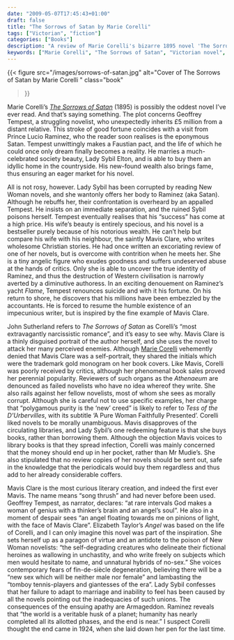 ```yaml
---
date: "2009-05-07T17:45:43+01:00"
draft: false
title: "The Sorrows of Satan by Marie Corelli"
tags: ["Victorian", "fiction"]
categories: ["Books"]
description: "A review of Marie Corelli's bizarre 1895 novel 'The Sorrows of Satan,' featuring a Faustian pact with the devil and a thinly disguised self-portrait. Discover Corelli's narcissistic attack on critics and New Woman novelists through this extraordinary Victorian bestseller."
keywords: ["Marie Corelli", "The Sorrows of Satan", "Victorian novel", "Faustian pact", "Victorian bestseller", "New Woman fiction", "fin de siècle"]
---
```


{{< figure
  src="/images/sorrows-of-satan.jpg"
  alt="Cover of The Sorrows of Satan by Marie Corelli "
  class="book"
>}}

Marie Corelli’s [_The Sorrows of Satan_](https://uk.bookshop.org/a/2760/9781934555187) (1895) is possibly the oddest novel I’ve ever read. And that’s saying something. The plot concerns Geoffrey Tempest, a struggling novelist, who unexpectedly inherits £5 million from a distant relative. This stroke of good fortune coincides with a visit from Prince Lucio Raminez, who the reader soon realises is the eponymous Satan. Tempest unwittingly makes a Faustian pact, and the life of which he could once only dream finally becomes a reality.  He marries a much-celebrated society beauty, Lady Sybil Elton, and is able to buy them an idyllic home in the countryside. His new-found wealth also brings fame, thus ensuring an eager market for his novel.

All is not rosy, however. Lady Sybil has been corrupted by reading New Woman novels, and she wantonly offers her body to Raminez (aka Satan). Although he rebuffs her, their confrontation is overheard by an appalled Tempest. He insists on an immediate separation, and the ruined Sybil poisons herself. Tempest eventually realises that his “success” has come at a high price. His wife’s beauty is entirely specious, and his novel is a bestseller purely because of his notorious wealth. He can’t help but compare his wife with his neighbour, the saintly Mavis Clare, who writes wholesome Christian stories. He had once written an excoriating review of one of her novels, but is overcome with contrition when he meets her. She is a tiny angelic figure who exudes goodness and suffers undeserved abuse at the hands of critics. Only she is able to uncover the true identity of Raminez, and thus the destruction of Western civilisation is narrowly averted by a diminutive authoress. In an exciting denouement on Raminez’s yacht _Flame_, Tempest renounces suicide and with it his fortune. On his return to shore, he discovers that his millions have been embezzled by the accountants. He is forced to resume the humble existence of an impecunious writer, but is inspired by the fine example of Mavis Clare.

John Sutherland refers to _The Sorrows of Satan_ as Corelli’s “most extravagantly narcissistic romance”, and it’s easy to see why. Mavis Clare is a thinly disguised portrait of the author herself, and she uses the novel to attack her many perceived enemies. Although [Marie Corelli](/posts/the-mysterious-miss-marie-corelli/) vehemently denied that Mavis Clare was a self-portrait, they shared the initials which were the trademark gold monogram on her book covers. Like Mavis, Corelli was poorly received by critics, although her phenomenal book sales proved her perennial popularity. Reviewers of such organs as the _Athenaeum_ are denounced as failed novelists who have no idea whereof they write. She also rails against her fellow novelists, most of whom she sees as morally corrupt. Although she is careful not to use specific examples, her charge that “polygamous purity is the ‘new’ creed” is likely to refer to _Tess of the D’Urbervilles_, with its subtitle ‘A Pure Woman Faithfully Presented’. Corelli liked novels to be morally unambiguous. Mavis disapproves of the circulating libraries, and Lady Sybil’s one redeeming feature is that she buys books, rather than borrowing them. Although the objection Mavis voices to library books is that they spread infection, Corelli was mainly concerned that the money should end up in her pocket, rather than Mr Mudie’s. She also stipulated that no review copies of her novels should be sent out, safe in the knowledge that the periodicals would buy them regardless and thus add to her already considerable coffers.

Mavis Clare is the most curious literary creation, and indeed the first ever Mavis. The name means “song thrush” and had never before been used. Geoffrey Tempest, as narrator, declares: “at rare intervals God makes a woman of genius with a thinker’s brain and an angel’s soul”.  He also in a moment of despair sees “an angel floating towards me on pinions of light, with the face of Mavis Clare”. Elizabeth Taylor’s _Angel_ was based on the life of Corelli, and I can only imagine this novel was part of the inspiration.  She sets herself up as a paragon of virtue and an antidote to the poison of New Woman novelists: “the self-degrading creatures who delineate their fictional heroines as wallowing in unchastity, and who write freely on subjects which men would hesitate to name, and unnatural hybrids of no-sex.” She voices contemporary fears of fin-de-siècle degeneration, believing there will be a “new sex which will be neither male nor female” and lambasting the “tomboy tennis-players and giantesses of the era”. Lady Sybil confesses that her failure to adapt to marriage and inability to feel has been caused by all the novels pointing out the inadequacies of such unions.  The consequences of the ensuing apathy are Armageddon. Raminez reveals that “the world is a veritable husk of a planet; humanity has nearly completed all its allotted phases, and the end is near.” I suspect Corelli thought the end came in 1924, when she laid down her pen for the last time.